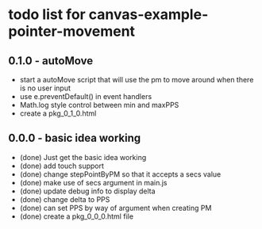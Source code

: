# todo list for canvas-example-pointer-movement

## 0.1.0 - autoMove
* start a autoMove script that will use the pm to move around when there is no user input
* use e.preventDefault() in event handlers
* Math.log style control between min and maxPPS
* create a pkg_0_1_0.html

## 0.0.0 - basic idea working
* (done) Just get the basic idea working
* (done) add touch support
* (done) change stepPointByPM so that it accepts a secs value
* (done) make use of secs argument in main.js
* (done) update debug info to display delta
* (done) change delta to PPS
* (done) can set PPS by way of argument when creating PM
* (done) create a pkg_0_0_0.html file